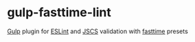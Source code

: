 # gulp-fasttime-lint
[Gulp](http://gulpjs.com/) plugin for [ESLint](http://eslint.org/) and [JSCS](http://jscs.info/)
validation with [fasttime](https://github.com/fasttime?tab=repositories) presets
